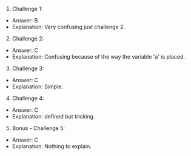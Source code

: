 1. Challenge 1:
  - Answer: B
  - Explanation: Very confusing just challenge 2.


2. Challenge 2:
  - Answer: C
  - Explanation: Confusing because of the way the variable 'a' is placed.


3. Challenge 3:
  - Answer: C
  - Explanation: Simple.


4. Challenge 4:
  - Answer: C
  - Explanation: defined but tricking.


5. Bonus - Challenge 5:
  - Answer: C
  - Explanation: Nothing to explain.
